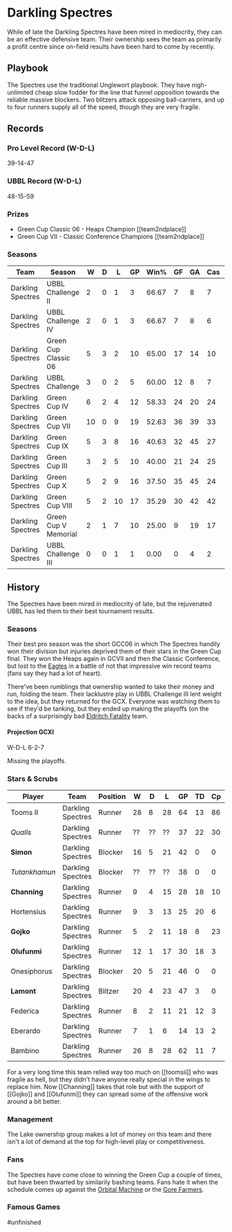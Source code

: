 # Darkling Spectres

While of late the Darkling Spectres have been mired in mediocrity, they can be an effective defensive team. Their ownership sees the team as primarily a profit centre since on-field results have been hard to come by recently.

## Playbook

The Spectres use the traditional Unglewort playbook. They have nigh-unlimited cheap slow fodder for the line that funnel opposition towards the reliable massive blockers. Two blitzers attack opposing ball-carriers, and up to four runners supply all of the speed, though they are very fragile.

## Records

### Pro Level Record (W-D-L)

39-14-47

### UBBL Record (W-D-L)

48-15-59

### Prizes

* Green Cup Classic 06 - Heaps Champion [[team2ndplace]]
* Green Cup VII - Classic Conference Champions [[team2ndplace]]

### Seasons

| Team      | Season             | W  | D | L | GP | Win% | GF   | GA   | Cas  | CDif | FF   |
|-----------|--------------------|------|------|------|--------|---------|------|------|------|--------|------|
| Darkling Spectres | UBBL Challenge II    |    2 |    0 |    1 |      3 | 66.67 |    7 |    8 |    7 |      2 |   -1 |
| Darkling Spectres | UBBL Challenge IV    |    2 |    0 |    1 |      3 | 66.67 |    7 |    8 |    6 |     -1 |    1 |
| Darkling Spectres | Green Cup Classic 06 |    5 |    3 |    2 |     10 |      65.00 |   17 |   14 |   10 |     -2 |    3 |
| Darkling Spectres | UBBL Challenge       |    3 |    0 |    2 |      5 |      60.00 |   12 |    8 |    7 |      0 |    1 |
| Darkling Spectres | Green Cup IV         |    6 |    2 |    4 |     12 | 58.33 |   24 |   20 |   24 |      9 |    0 |
| Darkling Spectres | Green Cup VII        |   10 |    0 |    9 |     19 | 52.63 |   36 |   39 |   33 |     14 |    1 |
| Darkling Spectres | Green Cup IX         |    5 |    3 |    8 |     16 |  40.63 |   32 |   45 |   27 |     -3 |   -2 |
| Darkling Spectres | Green Cup III        |    3 |    2 |    5 |     10 |      40.00 |   21 |   24 |   25 |     13 |    2 |
| Darkling Spectres | Green Cup X          |    5 |    2 |    9 |     16 |    37.50 |   35 |   45 |   24 |     -1 |    0 |
| Darkling Spectres | Green Cup VIII       |    5 |    2 |   10 |     17 | 35.29 |   30 |   42 |   42 |     23 |   -1 |
| Darkling Spectres | Green Cup V Memorial |    2 |    1 |    7 |     10 |      25.00 |    9 |   19 |   17 |      6 |   -1 |
| Darkling Spectres | UBBL Challenge III   |    0 |    0 |    1 |      1 |       0.00 |    0 |    4 |    2 |     -3 |   -1 |

## History

The Spectres have been mired in mediocrity of late, but the rejuvenated UBBL has led them to their best tournament results. 

### Seasons

Their best pro season was the short GCC06 in which The Spectres handily won their division but injuries deprived them of their stars in the Green Cup final. They won the Heaps again in GCVII and then the Classic Conference, but lost to the [Eagles](ravenouseagles) in a battle of not that impressive win record teams (fans say they had a lot of heart).

There've been rumblings that ownership wanted to take their money and run, folding the team. Their lacklustre play in UBBL Challenge III lent weight to the idea, but they returned for the GCX. Everyone was watching them to see if they'd be tanking, but they ended up making the playoffs (on the backs of a surprisingly bad [Eldritch Fatality](eldritchfatality) team.

#### Projection GCXI

W-D-L 6-2-7 

Missing the playoffs.

### Stars & Scrubs

| Player           | Team        | Position      | W  | D | L | GP   | TD   | Cp | Int | BH   | SI   | Ki   | MVP  | SPP  |
|------------------|-------------|---------------|----|---|---|------|------|----|-----|------|------|------|------|------|
| Tooms II   | Darkling Spectres | Runner    |   28 |    8 |   28 |   64 |   13 |   86 |    1 |    3 |    0 |    0 |    5 |  158 |
| *Qualls* | Darkling Spectres | Runner | ?? | ?? | ?? | 37 | 22 | 30 | 1 | 0 | 1 | 0 | 3 | 115 |
| **Simon**        | Darkling Spectres | Blocker    |   16 |    5 |   21 |   42 |    0 |    0 |    0 |   18 |    6 |    4 |    5 |   81 |
| *Tutankhamun* | Darkling Spectres | Blocker | ?? | ?? | ?? | 38 |  0 | 0 | 2 | 16 | 9 | 4 | 3 | 76 |
| **Channing**     | Darkling Spectres | Runner    |    9 |    4 |   15 |   28 |   18 |   10 |    0 |    1 |    0 |    0 |    2 |   76 |
| Hortensius  | Darkling Spectres | Runner    |    9 |    3 |   13 |   25 |   20 |    6 |    0 |    1 |    0 |    0 |    1 |   73 |
| **Gojko**        | Darkling Spectres | Runner    |    5 |    2 |   11 |   18 |    8 |   23 |    1 |    0 |    0 |    0 |    4 |   69 |
| **Olufunmi**     | Darkling Spectres | Runner    |   12 |    1 |   17 |   30 |   18 |    3 |    2 |    2 |    0 |    0 |    0 |   65 |
| Onesiphorus | Darkling Spectres | Blocker    |   20 |    5 |   21 |   46 |    0 |    0 |    0 |   11 |   12 |    1 |    3 |   63 |
| **Lamont**       | Darkling Spectres | Blitzer    |   20 |    4 |   23 |   47 |    3 |    0 |    0 |    5 |    4 |    0 |    6 |   57 |
| Federica    | Darkling Spectres | Runner    |    8 |    2 |   11 |   21 |   12 |    3 |    0 |    1 |    0 |    0 |    3 |   56 |
| Eberardo    | Darkling Spectres | Runner    |    7 |    1 |    6 |   14 |   13 |    2 |    0 |    0 |    0 |    0 |    2 |   51 |
| Bambino     | Darkling Spectres | Runner    |   26 |    8 |   28 |   62 |   11 |    7 |    0 |    2 |    0 |    0 |    1 |   49 |

For a very long time this team relied way too much on [[toomsii]] who was fragile as hell, but they didn't have anyone really special in the wings to replace him. Now [[Channing]] takes that role but with the support of [[Gojko]] and [[Olufunmi]] they can spread some of the offensive work around a bit better.

### Management

The Lake ownership group makes a lot of money on this team and there isn't a lot of demand at the top for high-level play or competitiveness.

### Fans

The Spectres have come close to winning the Green Cup a couple of times, but have been thwarted by similarily bashing teams. Fans hate it when the schedule comes up against the [Orbital Machine](orbitalmachine) or the [Gore Farmers](gorefarmers).

### Famous Games

#unfinished 